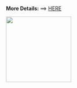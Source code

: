 <b>More Details: </b> ==> <a href="https://github.com/jis0324">HERE</a>

<!--START_SECTION:waka-->
<!-- ![elase0324 Contribution Stats](https://github-contribution-stats.vercel.app/api/?username=elase0324) -->
<p align="center" style="display:flex;">

<a href="https://github.com/elase0324">
  <img height="180em" src="https://github-readme-streak-stats.herokuapp.com/?user=elase0324&theme=highcontrast" /></a>
</p>
<!--END_SECTION:waka-->
